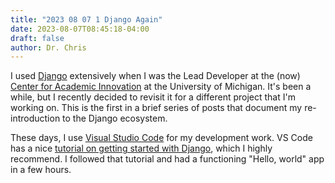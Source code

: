 ```yaml
---
title: "2023 08 07 1 Django Again"
date: 2023-08-07T08:45:18-04:00
draft: false
author: Dr. Chris
---
```


I used [Django](https://www.djangoproject.com/) extensively when I was the Lead Developer at the (now) [Center for Academic Innovation](https://ai.umich.edu/) at the University of Michigan.
It's been a while, but I recently decided to revisit it for a different project that I'm working on.
This is the first in a brief series of posts that document my re-introduction to the Django ecosystem.

These days, I use [Visual Studio Code](https://code.visualstudio.com/) for my development work.  VS Code has a nice [tutorial on getting started with Django](https://code.visualstudio.com/docs/python/tutorial-django), which I highly recommend.
I followed that tutorial and had a functioning "Hello, world" app in a few hours.
